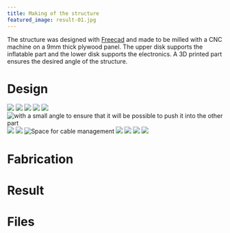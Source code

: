 ```yaml
---
title: Making of the structure
featured_image: result-01.jpg
---
```


The structure was designed with [Freecad](https://www.freecadweb.org/) and made to be milled with a CNC machine on a 9mm thick plywood panel. The upper disk supports the inflatable part and the lower disk supports the electronics. A 3D printed part ensures the desired angle of the structure.

# Design

![](design-01.png)
![](design-02.png)
![](design-03.png)
![](design-04.png)
![](design-06.png)
![with a small angle to ensure that it will be possible to push it into the other part](design-07.png)
![](design-08.png)
![](design-09.png)
![Space for cable management](design-10.png)
![](design-05.png)
![](design-11.png)
![](design-12.png)
![](design-13.png)

# Fabrication


# Result

# Files